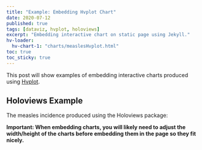 ```yaml
---
title: "Example: Embedding Hvplot Chart"
date: 2020-07-12
published: true
tags: [dataviz, hvplot, holoviews]
excerpt: "Embedding interactive chart on static page using Jekyll."
hv-loader:
  hv-chart-1: "charts/measlesHvplot.html"
toc: true
toc_sticky: true
---
```


This post will show examples of embedding interactive charts produced using [Hvplot](https://hvplot.pyviz.org/).

## Holoviews Example

The measles incidence produced using the Holoviews package:

<div id="hv-chart-1"></div>

**Important: When embedding charts, you will likely need to adjust the width/height of the charts before embedding them in the page so they fit nicely.**
